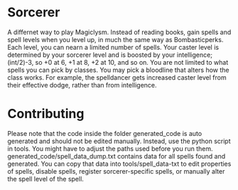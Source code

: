 # Sorcerer
A differnet way to play Magiclysm.
Instead of reading books, gain spells and spell levels when you level up, in much the same way as Bombasticperks.
Each level, you can nearn a limited number of spells.
Your caster level is determined by your sorcerer level and is boosted by your intelligence; (int/2)-3, so +0 at 6, +1 at 8, +2 at 10, and so on.
You are not limited to what spells you can pick by classes.
You may pick a bloodline that alters how the class works. For example, the spelldancer gets increased caster level from their effective dodge, rather than from intelligence.


# Contributing
Please note that the code inside the folder generated_code is auto generated and should not be edited manually. Instead, use the python script in tools. You might have to adjust the paths used before you run them.
generated_code/spell_data_dump.txt contains data for all spells found and generated. You can copy that data into tools/spell_data-txt to edit properties of spells, disable spells, register sorcerer-specific spells, or manually alter the spell level of the spell.